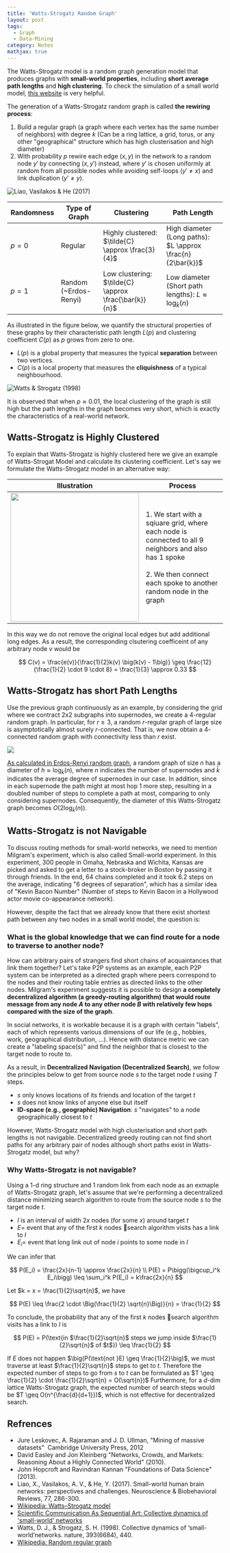 ```yaml
---
title: 'Watts-Strogatz Random Graph'
layout: post
tags:
  - Graph
  - Data-Mining
category: Notes
mathjax: true
---
```




The Watts-Strogatz model is a random graph generation model that produces graphs with **small-world properties**, including **short average path lengths** and **high clustering**.
To check the simulation of a small world model, [this website](http://netlogoweb.org/launch#http://netlogoweb.org/assets/modelslib/Sample%20Models/Networks/Small%20Worlds.nlogo) is very helpful.

<!--more-->

The generation of a Watts-Strogatz random graph is called **the rewiring process**:

1. Build a regular graph (a graph where each vertex has the same number of neighbors) with degree $k$ (Can be a ring lattice, a grid, torus, or any other "geographical" structure which has high clusterisation and high diameter)
2. With probability $p$ rewire each edge $(x, y)$ in the network to a random node $y'$ by connecting $(x, y')$ instead, where $y'$ is chosen uniformly at random from all possible nodes while avoiding self-loops ($y' \neq x$) and link duplication ($y' \neq y$).

<!-- - $p = 0$:
  - Regular
  - Highly clustered: $\tilde{C}(G) \approx \frac{3}{4}$
  - High diameter (Long paths): $L \approx \frac{n}{2\bar{k}}$
- $p = 1$:
  - Random (~Erdos-Renyi)
  - Low clustering: $\tilde{C}(G) \approx \frac{\bar{k}}{n}$
  - Low diameter (Short path lengths): $L \approx \log_{\bar{k}} (n)$ -->


![Liao, Vasilakos & He (2017)](https://imgur.com/pnEl4X1.png)

| Randomness | Type of Graph | Clustering | Path Length |
| - | - | - | - |
| $p = 0$ | Regular | Highly clustered: $\tilde{C} \approx \frac{3}{4}$ | High diameter (Long paths): $L \approx \frac{n}{2\bar{k}}$
| $p = 1$ | Random (~Erdos-Renyi) | Low clustering: $\tilde{C} \approx \frac{\bar{k}}{n}$ | Low diameter (Short path lengths): $L \approx \log_{\bar{k}} (n)$

As illustrated in the figure below, we quantify the structural properties of these graphs by their characteristic path length $L(p)$ and clustering coefficient $C(p)$ as $p$ grows from zero to one.

- $L(p)$ is a global property that measures the typical **separation** between two vertices.
- $C(p)$ is a local property that measures the **cliquishness** of a typical neighbourhood.

![Watts & Strogatz (1998)](https://imgur.com/M4LSX7P.png)

It is observed that when $p \approx 0.01$, the local clustering of the graph is still high but the path lengths in the graph becomes very short, which is exactly the characteristics of a real-world network.

## Watts-Strogatz is Highly Clustered

To explain that Watts-Strogatz is highly clustered here we give an example of Watts-Strogat Model and calculate its clustering coefficient.
Let's say we formulate the Watts-Strogatz model in an alternative way: 

| Illustration | Process |
| - | - |
| <img src="https://imgur.com/3kpyFmz.png" style="width:300"> | 1. We start with a sqiuare grid, where each node is connected to all 9 neighbors and also has 1 spoke<br><br>2. We then connect each spoke to another random node in the graph |

In this way we do not remove the original local edges but add additional long edges.
As a result, the corresponding clsutering coefficeint of any arbitrary node $v$ would be 

$$
C(v) = \frac{e(v)}{\frac{1}{2}k(v) \big(k(v) - 1\big)} \geq \frac{12}{\frac{1}{2} \cdot 9 \cdot 8} = \frac{1}{3} \approx 0.33
$$

## Watts-Strogatz has short Path Lengths

Use the previous graph continuously as an example, by considering the grid where we contract 2x2 subgraphs into supernodes, we create a 4-regular random graph.
In particular, for $r \geq 3$, a random $r$-regular graph of large size is asymptotically almost surely $r$-connected.
That is, we now obtain a $4$-connected random graph with connectivity less than $r$ exist.

![](https://imgur.com/pujDgcv.png)

[As calculated in Erdos-Renyi random graph](../../../2020/05/15/Gnp#path-lengths-of-erdos-renyi), a random graph of size $n$ has a diameter of $h \approx \log_{\bar{k}}(n)$, where $n$ indicates the number of supernodes and $\bar{k}$ indicates the average degree of supernodes in our case.
In addition, since in each supernode the path might at most hop 1 more step, resulting in a doubled number of steps to complete a path at most, comparing to only considering supernodes.
Consequently, the diameter of this Watts-Strogatz graph becomes $O\big(2\log_{\bar{k}}(n)\big)$.

<!-- Given the desired number of nodes $n$, the mean degree $\bar{k}$, for a ring lattice, 

- $\ell (0)=\frac{n}{2\bar{k}}$ : the average path length scales linearly with $n$.
- $\ell (1)=\log_{\bar{k}} (n)$ : in the limiting case of $p \rightarrow 1$, the graph approaches a random graph.
- In the intermediate region $0< p <1$, the average path length falls very rapidly with increasing $p$, quickly approaching its limiting value. -->


## Watts-Strogatz is not Navigable

To discuss routing methods for small-world networks, we need to mention Milgram's experiment, which is also called Small-world experiment.
In this experiment, 300 people in Omaha, Nebraska and Wichita, Kansas are picked and asked to get a letter to a stock-broker in Boston by passing it through friends.
In the end, 64 chains completed and it took 6.2 steps on the average, indicating "6 degrees of separation", which has a similar idea of "Kevin Bacon Number" (Number of steps to Kevin Bacon in a Hollywood actor movie co-appearance network).

However, despite the fact that we already know that there exist shortest path between any two nodes in a small world model, the question is:

### What is the global knowledge that we can find route for a node to traverse to another node?

How can arbitrary pairs of strangers find short chains of acquaintances that link them together?
Let's take P2P systems as an example, each P2P system can be interpreted as a directed graph where peers correspond to the nodes and their routing table entries as directed links to the other nodes.
Milgram's experiment suggests it is possible to design **a completely decentralized algorithm (a greedy-routing algorithm) that would route message from any node $A$ to any other node $B$ with relatively few hops compared with the size of the graph**.

In social networks, it is workable because it is a graph with certain "labels", each of which represents various dimensions of our life (e.g., hobbies, work, geographical distribution, ...).
Hence with distance metric we can create a "labeling space(s)" and find the neighbor that is closest to the target node to route to.

As a result, in **Decentralized Navigation (Decentralized Search)**, we follow the principles below to get from source node $s$ to the target node $t$ using $T$ steps.

- $s$ only knows locations of its friends and location of the target $t$
- $s$ does not know links of anyone else but itself
- **ID-space (e.g., geographic) Navigation**: $s$ "navigates" to a node geographically closest to $t$


However, Watts-Strogatz model with high clusterisation and short path lengths is not navigable.
Decentralized greedy routing can not find short paths for any arbitrary pair of nodes although short paths exist in Watts-Strogatz model, but why?


### Why Watts-Strogatz is not navigable?


Using a $1$-d ring structure and 1 random link from each node as an exmaple of Watts-Strogatz graph, let's assume that we're performing a decentralized distance minimizing search algorithm to route from the source node $s$ to the target node $t$.

- $I$ is an interval of width $2x$ nodes (for some $x$)  around target $t$
- $E=$ event that any of the first $k$ nodes search algorithm visits has a link to $I$
- $E_i=$ event that long link out of node $i$ points to some node in $I$

We can infer that

$$
P(E_i) = \frac{2x}{n-1} \approx \frac{2x}{n}
\\
P(E) = P\bigg(\bigcup_i^k E_i\bigg) \leq \sum_i^k P(E_i) = k\frac{2x}{n}
$$

Let $k = x = \frac{1}{2}\sqrt{n}$, we have

$$
P(E) \leq \frac{2 \cdot \Big(\frac{1}{2} \sqrt{n}\Big)}{n} = \frac{1}{2}
$$

To conclude, the probability that any of the first $k$ nodes search algorithm visits has a link to $I$ is

$$
P(E) = P(\text{in $\frac{1}{2}\sqrt{n}$ steps we jump inside $\frac{1}{2}\sqrt{n}$ of $t$}) \leq \frac{1}{2}
$$

If $E$ does not happen $\big(P(\text{not }E) \geq \frac{1}{2}\big)$, we must traverse at least $\frac{1}{2}\sqrt{n}$ steps to get to $t$.
Therefore the expected number of steps to go from $s$ to $t$ can be formulated as $T \geq \frac{1}{2} \cdot \frac{1}{2}\sqrt{n} = O(\sqrt{n})$
Furthermore, for a $d$-dim lattice Watts-Strogatz graph, the expected number of search steps would be $T \geq O(n^{\frac{d}{d+1}})$, which is not effective for decentralized search.

## Refrences

- Jure Leskovec, A. Rajaraman and J. D. Ullman, "Mining of massive datasets"  Cambridge University Press, 2012
- David Easley and Jon Kleinberg "Networks, Crowds, and Markets: Reasoning About a Highly Connected World" (2010).
- John Hopcroft and Ravindran Kannan "Foundations of Data Science" (2013).
- Liao, X., Vasilakos, A. V., & He, Y. (2017). Small-world human brain networks: perspectives and challenges. Neuroscience & Biobehavioral Reviews, 77, 286-300.
- [Wikipedia: Watts–Strogatz model](https://en.wikipedia.org/wiki/Watts–Strogatz_model)
- [Scientific Communication As Sequential Art: Collective dynamics of 'small-world' networks](http://worrydream.com/ScientificCommunicationAsSequentialArt/)
- Watts, D. J., & Strogatz, S. H. (1998). Collective dynamics of ‘small-world’networks. nature, 393(6684), 440.
- [Wikipedia: Random regular graph](https://en.wikipedia.org/wiki/Random_regular_graph)